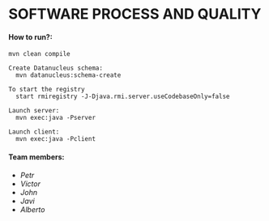 # SOFTWARE PROCESS AND QUALITY

#### How to run?:
```
mvn clean compile

Create Datanucleus schema:
  mvn datanucleus:schema-create

To start the registry
  start rmiregistry -J-Djava.rmi.server.useCodebaseOnly=false

Launch server:
  mvn exec:java -Pserver

Launch client:
  mvn exec:java -Pclient
```

#### Team members:

* *Petr*
* *Victor*
* *John*
* *Javi*
* *Alberto*
